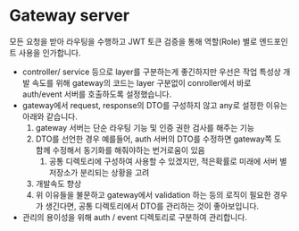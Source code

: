 # Gateway server

모든 요청을 받아 라우팅을 수행하고 JWT 토큰 검증을 통해 역할(Role) 별로 엔드포인트 사용을 인가합니다.  

- controller/ service 등으로 layer를 구분하는게 좋긴하지만 우선은 작업 특성상 개발 속도를 위해 gateway의 코드는 layer 구분없이 conroller에서 바로 auth/event 서버를 호출하도록 설정했습니다.
- gateway에서 request, response의 DTO를 구성하지 않고 any로 설정한 이유는 아래와 같습니다.
  1. gateway 서버는 단순 라우팅 기능 및 인증 권한 검사를 해주는 기능
  2. DTO를 선언한 경우 예를들어, auth 서버의 DTO를 수정하면 gateway쪽 도 함께 수정해서 동기화를 해줘야하는 번거로움이 있음
     1. 공통 디렉토리에 구성하여 사용할 수 있겠지만, 적은확률로 미래에 서버 별 저장소가 분리되는 상황을 고려 
  3. 개발속도 향상
  4. 위 이유들을 불문하고 gateway에서 validation 하는 등의 로직이 필요한 경우가 생긴다면, 공통 디렉토리에서 DTO를 관리하는 것이 좋아보입니다.
- 관리의 용이성을 위해 auth / event 디렉토리로 구분하여 관리합니다.